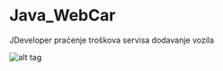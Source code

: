 # Java_WebCar

JDeveloper
praćenje troškova servisa
dodavanje vozila

![alt tag](https://raw.githubusercontent.com/ProjectRodac/master/meni.jpg)
